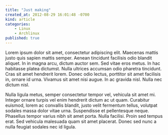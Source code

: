 ```yaml
---
title: "Just making"
created_at: 2012-08-29 16:01:48 -0700
kind: article
categories:
    - Linux
    - Archlinux
published: true
---
```


Lorem ipsum dolor sit amet, consectetur adipiscing elit. Maecenas mattis justo quis sapien mattis semper. Aenean tincidunt facilisis odio blandit aliquet. In in magna arcu, dictum auctor sem. Sed vitae eros metus. In hac habitasse platea dictumst. Nulla ultrices accumsan odio pharetra tincidunt. Cras sit amet hendrerit lorem. Donec odio lectus, porttitor sit amet facilisis in, ornare id urna. Vivamus sit amet nisi augue. In ac gravida nisl. Nulla nec dictum nisl.

Nulla ligula metus, semper consectetur tempor vel, vehicula sit amet mi. Integer ornare turpis vel enim hendrerit dictum ac ut quam. Curabitur euismod, lorem ac convallis blandit, justo velit fermentum tellus, volutpat sodales massa dolor vitae urna. Suspendisse et pellentesque neque. Phasellus tempor varius nibh sit amet porta. Nulla facilisi. Proin sed tempus erat. Sed vehicula malesuada quam sit amet placerat. Donec sed nunc a nulla feugiat sodales nec id ligula.
